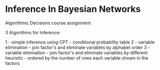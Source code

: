 # Inference In Bayesian Networks

Algorithmic Decisions course assignment  


3 Algorithms for Inference:

1 - simple inference using CPT - conditional probability table
2 - variable elimination - join factor's and eliminate variables by alphabet order
3 - variable elimination - join factor's and eliminate variables by different heuristic - ordered by the number of rows each variable shown in the factors

